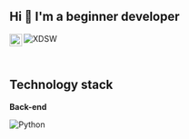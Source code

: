 ## Hi 👋 I'm a beginner developer


<a href="https://vk.com/dizainer_ps">
  <img align="left" alt="vk" width="22px" src="https://vk.com/images/icons/favicons/fav_logo.ico?6">
</a>

![XDSW](https://github.com/Fanerkaa/Fanerkaa/assets/100419440/6e79459f-8167-49e4-aa80-39b68c3305c8)


</br>

## Technology stack

**Back-end**

![Python](https://img.shields.io/badge/python-3670A0?style=for-the-badge&logo=python&logoColor=ffdd54)

